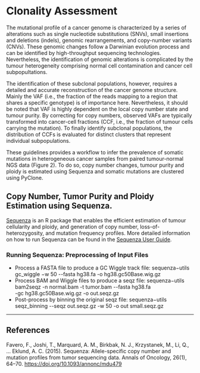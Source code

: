 # Clonality Assessment

The mutational profile of a cancer genome is characterized by a series of alterations such as single nucleotide substitutions (SNVs), small insertions and deletions (indels), genomic rearrangements, and copy-number variants (CNVs). These genomic changes follow a Darwinian evolution process and can be identified by high-throughput sequencing technologies. Nevertheless, the identification of genomic alterations is complicated by the tumour heterogeneity comprising normal cell contamination and cancer cell subpopultations.  

The identification of these subclonal populations, however, requires a detailed and accurate reconstruction of the cancer genome structure. Mainly the VAF (i.e., the fraction of the reads mapping to a region that shares a specific genotype) is of importance here. Nevertheless, it should be noted that VAF is highly dependent on the local copy number state and tumour purity. By correcting for copy numbers, observed VAFs are typically transformed into cancer-cell fractions (CCF, i.e., the fraction of tumour cells carrying the mutation). To finally identify subclonal populations, the distribution of CCFs is evaluated for distinct clusters that represent individual subpopulations.  

These guidelines provides a workflow to infer the prevalence of somatic mutations in heterogeneous cancer samples from paired tumour-normal NGS data (Figure 2). To do so, copy number changes, tumour purity and ploidy is estimated using Sequenza and somatic mutations are clustered using PyClone. 

## Copy Number, Tumor Purity and Ploidy Estimation using Sequenza. 

[Sequenza](https://cran.r-project.org/web/packages/sequenza/vignettes/sequenza.html) is an R package that enables the efficient estimation of tumour cellularity and ploidy, and generation of copy number, loss-of-heterozygosity, and mutation frequency profiles. More detailed information on how to run Sequenza can be found in the [Sequenza User Guide](https://cran.r-project.org/web/packages/sequenza/vignettes/sequenza.html).

### Running Sequenza: Preprocessing of Input Files
* Process a FASTA file to produce a GC Wiggle track file:
        sequenza−utils gc_wiggle −w 50 --fasta hg38.fa -o hg38.gc50Base.wig.gz
* Process BAM and Wiggle files to produce a seqz file:
        sequenza−utils bam2seqz -n normal.bam -t tumor.bam --fasta hg38.fa \
            -gc hg38.gc50Base.wig.gz -o out.seqz.gz
* Post-process by binning the original seqz file:
        sequenza−utils seqz_binning --seqz out.seqz.gz -w 50 -o out small.seqz.gz


---
## References
Favero, F., Joshi, T., Marquard, A. M., Birkbak, N. J., Krzystanek, M., Li, Q., … Eklund, A. C. (2015). Sequenza: Allele-specific copy number and mutation profiles from tumor sequencing data. Annals of Oncology, 26(1), 64–70. https://doi.org/10.1093/annonc/mdu479

